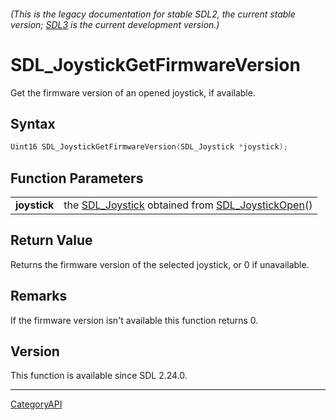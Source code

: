 ###### (This is the legacy documentation for stable SDL2, the current stable version; [SDL3](https://wiki.libsdl.org/SDL3/) is the current development version.)
# SDL_JoystickGetFirmwareVersion

Get the firmware version of an opened joystick, if available.

## Syntax

```c
Uint16 SDL_JoystickGetFirmwareVersion(SDL_Joystick *joystick);

```

## Function Parameters

|                  |                                                                                       |
| ---------------- | ------------------------------------------------------------------------------------- |
| **joystick**     | the [SDL_Joystick](SDL_Joystick.md) obtained from [SDL_JoystickOpen](SDL_JoystickOpen.md)() |

## Return Value

Returns the firmware version of the selected joystick, or 0 if unavailable.

## Remarks

If the firmware version isn't available this function returns 0.

## Version

This function is available since SDL 2.24.0.

----
[CategoryAPI](CategoryAPI.md)
